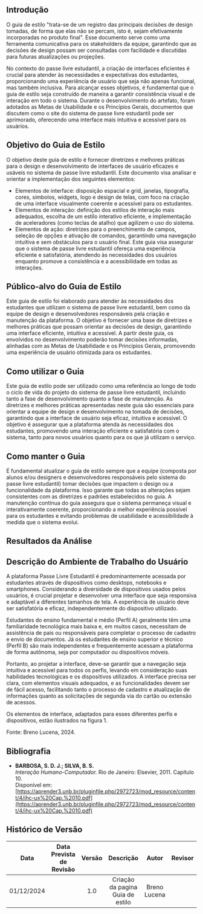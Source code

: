 ## Introdução
O guia de estilo "trata-se de um registro das principais decisões de design tomadas, de forma que elas não se percam, isto é, sejam efetivamente incorporadas no produto final". Esse documento serve como uma ferramenta comunicativa para os stakeholders da equipe, garantindo que as decisões de design possam ser consultadas com facilidade e discutidas para futuras atualizações ou projeções.

No contexto do passe livre estudantil, a criação de interfaces eficientes é crucial para atender às necessidades e expectativas dos estudantes, proporcionando uma experiência de usuário que seja não apenas funcional, mas também inclusiva. Para alcançar esses objetivos, é fundamental que o guia de estilo seja construído de maneira a garantir consistência visual e de interação em todo o sistema. Durante o desenvolvimento do artefato, foram adotados as Metas de Usabilidade e os Princípios Gerais, documentos que discutem como o site do sistema de passe livre estudantil pode ser aprimorado, oferecendo uma interface mais intuitiva e acessível para os usuários.

## Objetivo do Guia de Estilo

O objetivo deste guia de estilo é fornecer diretrizes e melhores práticas para o design e desenvolvimento de interfaces de usuário eficazes e usáveis no sistema de passe livre estudantil. Este documento visa analisar e orientar a implementação dos seguintes elementos:

- Elementos de interface: disposição espacial e grid, janelas, tipografia, cores, símbolos, widgets, logo e design de telas, com foco na criação de uma interface visualmente coerente e acessível para os estudantes.
- Elementos de interação: definição dos estilos de interação mais adequados, escolha de um estilo interativo eficiente, e implementação de aceleradores (como teclas de atalho) que agilizem o uso do sistema.
- Elementos de ação: diretrizes para o preenchimento de campos, seleção de opções e ativação de comandos, garantindo uma navegação intuitiva e sem obstáculos para o usuário final.
Este guia visa assegurar que o sistema de passe livre estudantil ofereça uma experiência eficiente e satisfatória, atendendo às necessidades dos usuários enquanto promove a consistência e a acessibilidade em todas as interações.


## Público-alvo do Guia de Estilo

Este guia de estilo foi elaborado para atender às necessidades dos estudantes que utilizam o sistema de passe livre estudantil, bem como da equipe de design e desenvolvedores responsáveis pela criação e manutenção da plataforma. O objetivo é fornecer uma base de diretrizes e melhores práticas que possam orientar as decisões de design, garantindo uma interface eficiente, intuitiva e acessível. A partir deste guia, os envolvidos no desenvolvimento poderão tomar decisões informadas, alinhadas com as Metas de Usabilidade e os Princípios Gerais, promovendo uma experiência de usuário otimizada para os estudantes.

## Como utilizar o Guia

Este guia de estilo pode ser utilizado como uma referência ao longo de todo o ciclo de vida do projeto do sistema de passe livre estudantil, incluindo tanto a fase de desenvolvimento quanto a fase de manutenção. As diretrizes e melhores práticas apresentadas neste guia são essenciais para orientar a equipe de design e desenvolvimento na tomada de decisões, garantindo que a interface de usuário seja eficaz, intuitiva e acessível. O objetivo é assegurar que a plataforma atenda às necessidades dos estudantes, promovendo uma interação eficiente e satisfatória com o sistema, tanto para novos usuários quanto para os que já utilizam o serviço.

## Como manter o Guia

É fundamental atualizar o guia de estilo sempre que a equipe (composta por alunos e/ou designers e desenvolvedores responsáveis pelo sistema do passe livre estudantil) tomar decisões que impactem o design ou a funcionalidade da plataforma. Isso garante que todas as alterações sejam consistentes com as diretrizes e padrões estabelecidos no guia. A manutenção contínua do guia assegura que o sistema permaneça visual e interativamente coerente, proporcionando a melhor experiência possível para os estudantes e evitando problemas de usabilidade e acessibilidade à medida que o sistema evolui.



## Resultados da Análise

## Descrição do Ambiente de Trabalho do Usuário

A plataforma Passe Livre Estudantil é predominantemente acessada por estudantes através de dispositivos como desktops, notebooks e smartphones. Considerando a diversidade de dispositivos usados pelos usuários, é crucial projetar e desenvolver uma interface que seja responsiva e adaptável a diferentes tamanhos de tela. A experiência de usuário deve ser satisfatória e eficaz, independentemente do dispositivo utilizado.

Estudantes do ensino fundamental e médio (Perfil A) geralmente têm uma familiaridade tecnológica mais baixa e, em muitos casos, necessitam de assistência de pais ou responsáveis para completar o processo de cadastro e envio de documentos. Já os estudantes de ensino superior e técnico (Perfil B) são mais independentes e frequentemente acessam a plataforma de forma autônoma, seja por computador ou dispositivos móveis.

Portanto, ao projetar a interface, deve-se garantir que a navegação seja intuitiva e acessível para todos os perfis, levando em consideração suas habilidades tecnológicas e os dispositivos utilizados. A interface precisa ser clara, com elementos visuais adequados, e as funcionalidades devem ser de fácil acesso, facilitando tanto o processo de cadastro e atualização de informações quanto as solicitações de segunda via do cartão ou extensão de acessos.

Os elementos de interface, adaptados para esses diferentes perfis e dispositivos, estão ilustrados na figura 1.


Fonte: Breno Lucena, 2024.

## Bibliografia

 - **BARBOSA, S. D. J.; SILVA, B. S.**  
  *Interação Humano-Computador.* Rio de Janeiro: Elsevier, 2011. Capítulo 10.  
  Disponível em: [https://aprender3.unb.br/pluginfile.php/2972723/mod_resource/content/4/ihc-ux%20Cap.%2010.pdf](https://aprender3.unb.br/pluginfile.php/2972723/mod_resource/content/4/ihc-ux%20Cap.%2010.pdf)  

## Histórico de Versão

|Data|Data Prevista de Revisão|Versão|Descrição|Autor|Revisor|
| :----------: |:-----------:| :------: | :-----------: | :---------: |:---------: |
|01/12/2024|  |1.0|Criação da pagina Guia de estilo|Breno Lucena|  |

